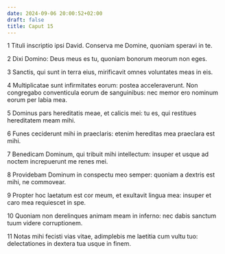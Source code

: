 ```yaml
---
date: 2024-09-06 20:00:52+02:00
draft: false
title: Caput 15
---
```





1 Tituli inscriptio ipsi David. Conserva me Domine, quoniam speravi in te.

2 Dixi Domino: Deus meus es tu, quoniam bonorum meorum non eges.

3 Sanctis, qui sunt in terra eius, mirificavit omnes voluntates meas in eis.

4 Multiplicatae sunt infirmitates eorum: postea acceleraverunt. Non congregabo conventicula eorum de sanguinibus: nec memor ero nominum eorum per labia mea.

5 Dominus pars hereditatis meae, et calicis mei: tu es, qui restitues hereditatem meam mihi.

6 Funes ceciderunt mihi in praeclaris: etenim hereditas mea praeclara est mihi.

7 Benedicam Dominum, qui tribuit mihi intellectum: insuper et usque ad noctem increpuerunt me renes mei.

8 Providebam Dominum in conspectu meo semper: quoniam a dextris est mihi, ne commovear.

9 Propter hoc laetatum est cor meum, et exultavit lingua mea: insuper et caro mea requiescet in spe.

10 Quoniam non derelinques animam meam in inferno: nec dabis sanctum tuum videre corruptionem.

11 Notas mihi fecisti vias vitae, adimplebis me laetitia cum vultu tuo: delectationes in dextera tua usque in finem.

